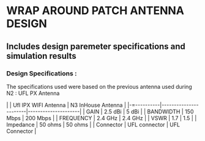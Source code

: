 # WRAP AROUND PATCH ANTENNA DESIGN

## Includes design paremeter specifications and simulation results

### Design Specifications :
The specifications used were based on the previous antenna used during N2 : UFL PX Antenna

|            |  Ufl IPX WIFI Antenna | N3 InHouse Antenna  |
|-=----------|-----------------------|---------------------|
| GAIN       | 2.5 dBi               | 5 dBi               |
| BANDWIDTH  |  150 Mbps             | 200 Mbps            |
| FREQUENCY  |  2.4 GHz              | 2.4 GHz             |
| VSWR       | 1.7                   | 1.5                 |
| Impedance  | 50 ohms               | 50 ohms             |
| Connector  |  UFL connector        | UFL Connector       |

 
